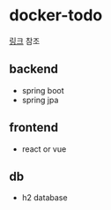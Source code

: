 # docker-todo

[링크](https://imasoftwareengineer.tistory.com/37) 참조

## backend

- spring boot
- spring jpa

## frontend

- react or vue

## db

- h2 database
